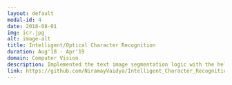 ```yaml
---
layout: default
modal-id: 4
date: 2018-08-01
img: icr.jpg
alt: image-alt
title: Intelligent/Optical Character Recognition
duration: Aug'18 - Apr'19
domain: Computer Vision
description: Implemented the text image segmentation logic with the help of OpenCV and a neural network model in Python via Tensorflow using the IAM dataset. Created a web frontend using the Flask web framework.
link: https://github.com/NiramayVaidya/Intelligent_Character_Recognition
---
```

